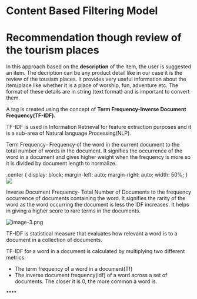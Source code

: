 # Content Based Filtering Model

<h1>Recommendation though review of the tourism places</h1>

<p>In this approach based on the <b>description</b> of the item, the user is suggested an item. The decription can be any product detail like in our case it is the review of the tousism places. It provides very useful information about the item/place like whether it is a place of worship, fun, adventure etc. The format of these details are in string (text format) and is important to convert them.</p>

A tag is created using the concept of <b>Term Frequency-Inverse Document Frequency(TF-IDF).</b>

TF-IDF is used in Information Retrieval for feature extraction purposes and it is a sub-area of Natural language Processing(NLP).

Term Frequency- Frequency of the word in the current document to the total number of words in the document. It signifies the occurrence of the word in a document and gives higher weight when the frequency is more so it is divided by document length to normalize.

.center {
  display: block;
  margin-left: auto;
  margin-right: auto;
  width: 50%;
}
<img src = "https://www.jcchouinard.com/wp-content/uploads/2021/10/image-5.png" class="center">

Inverse Document Frequency- Total Number of Documents to the frequency occurrence of documents containing the word. It signifies the rarity of the word as the word occurring the document is less the IDF increases. It helps in giving a higher score to rare terms in the documents.

![image-3.png](attachment:image-3.png)

TF-IDF is statistical measure that evaluates how relevant a word is to a document in a collection of documents.

TF-IDF for a word in a document is calculated by multiplying two different metrics:
<ul>
    <li>The term frequency of a word in a document(Tf)</li>
    <li>The inverse document frequency(idf) of a word across a set of documents. The closer it is 0, the more common a word is.</li>
</ul>****
